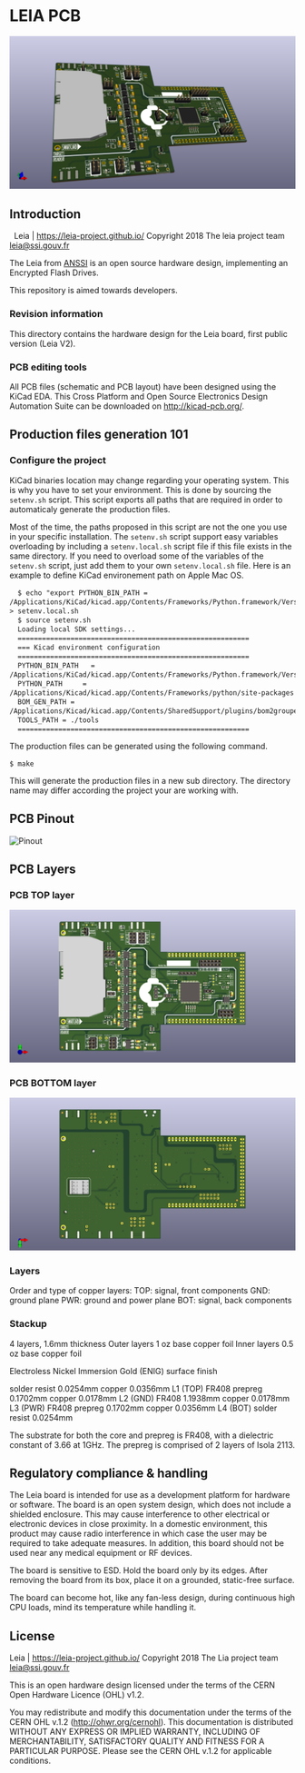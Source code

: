 # LEIA PCB

![Pinout](./imgs/leia-motherboard-3D.png)


## Introduction

 
Leia | https://leia-project.github.io/
Copyright 2018 The leia project team <leia@ssi.gouv.fr>

The Leia from [ANSSI](https://www.ssi.gouv.fr) is an open source
hardware design, implementing an Encrypted Flash Drives.

This repository is aimed towards developers.


### Revision information

This directory contains the hardware design for the Leia board, first public version (Leia V2).

### PCB editing tools

All PCB files (schematic and PCB layout) have been designed using the KiCad EDA.
This Cross Platform and Open Source Electronics Design Automation Suite can be downloaded
on http://kicad-pcb.org/.


## Production files generation 101

### Configure the project

KiCad binaries location may change regarding your operating system.
This is why you have to set your environment.
This is done by sourcing the `setenv.sh` script. This script exports
all paths that are required in order to automaticaly generate the production files.


Most of the time, the paths proposed in this script are not the one you use in your specific installation.
The `setenv.sh` script support easy variables overloading by including a `setenv.local.sh` script file if this file exists in the same directory.
If you need to overload some of the variables of the `setenv.sh` script, just add them to your own `setenv.local.sh` file.
Here is an example to define KiCad environement path on Apple Mac OS.

```
  $ echo "export PYTHON_BIN_PATH = /Applications/KiCad/kicad.app/Contents/Frameworks/Python.framework/Versions/2.7/bin/python" > setenv.local.sh
  $ source setenv.sh
  Loading local SDK settings...
  =========================================================
  === Kicad environment configuration
  =========================================================
  PYTHON_BIN_PATH   = /Applications/KiCad/kicad.app/Contents/Frameworks/Python.framework/Versions/2.7/bin/python
  PYTHON_PATH     = /Applications/Kicad/kicad.app/Contents/Frameworks/python/site-packages
  BOM_GEN_PATH = /Applications/Kicad/kicad.app/Contents/SharedSupport/plugins/bom2grouped_csv.xsl
  TOOLS_PATH = ./tools
  =========================================================
```

The production files can be generated using the following command.

```
$ make
```

This will generate the production files in a new sub directory.
The directory name may differ according the project your are working with.


## PCB Pinout

![Pinout](./imgs/leia-motherboard-top-pinout.png)


## PCB Layers

### PCB TOP layer

![TOP](./imgs/leia-motherboard-top.png)

### PCB BOTTOM layer

![BOT](./imgs/leia-motherboard-bot.png)


### Layers

Order and type of copper layers:
  TOP:  signal, front components
  GND:  ground plane
  PWR:  ground and power plane
  BOT:  signal, back components


### Stackup
4 layers, 1.6mm thickness
Outer layers 1 oz base copper foil
Inner layers 0.5 oz base copper foil

Electroless Nickel Immersion Gold (ENIG) surface finish

solder resist   0.0254mm
copper          0.0356mm    L1 (TOP)
FR408 prepreg   0.1702mm
copper          0.0178mm    L2 (GND)
FR408           1.1938mm
copper          0.0178mm    L3 (PWR)
FR408 prepreg   0.1702mm
copper          0.0356mm    L4 (BOT)
solder resist   0.0254mm

The substrate for both the core and prepreg is FR408,
with a dielectric constant of 3.66 at 1GHz.
The prepreg is comprised of 2 layers of Isola 2113.


## Regulatory compliance & handling

The Leia board is intended for use as a development platform for hardware
or software. The board is an open system design, which does not include a
shielded enclosure. This may cause interference to other electrical or
electronic devices in close proximity. In a domestic environment, this product
may cause radio interference in which case the user may be required to take
adequate measures. In addition, this board should not be used near any medical
equipment or RF devices.

The board is sensitive to ESD. Hold the board only by its edges. After removing
the board from its box, place it on a grounded, static-free surface.

The board can become hot, like any fan-less design, during continuous high CPU
loads, mind its temperature while handling it.

## License

Leia | https://leia-project.github.io/
Copyright 2018 The Lia project team <leia@ssi.gouv.fr>

This is an open hardware design licensed under the terms of the CERN Open
Hardware Licence (OHL) v1.2.

You may redistribute and modify this documentation under the terms of the CERN
OHL v.1.2 (http://ohwr.org/cernohl). This documentation is distributed WITHOUT
ANY EXPRESS OR IMPLIED WARRANTY, INCLUDING OF MERCHANTABILITY, SATISFACTORY
QUALITY AND FITNESS FOR A PARTICULAR PURPOSE. Please see the CERN OHL v.1.2 for
applicable conditions.
